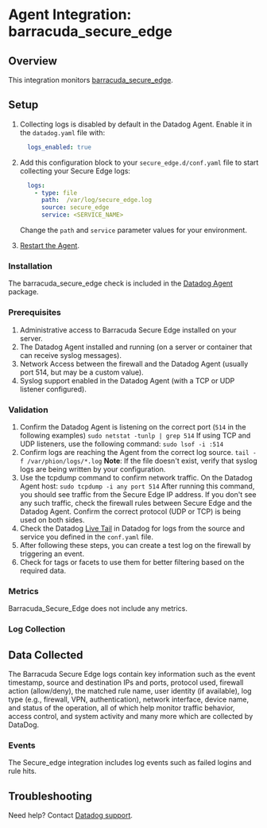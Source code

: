 # Agent Integration: barracuda_secure_edge

## Overview

This integration monitors [barracuda_secure_edge][4].

## Setup
1. Collecting logs is disabled by default in the Datadog Agent. Enable it in the `datadog.yaml` file with:

    ```yaml
      logs_enabled: true
    ```
2. Add this configuration block to your `secure_edge.d/conf.yaml` file to start collecting your Secure Edge logs:

    ```yaml
      logs:
        - type: file
          path:  /var/log/secure_edge.log
          source: secure_edge
          service: <SERVICE_NAME>
    ```

    Change the `path` and `service` parameter values for your environment.

3. [Restart the Agent][3].

### Installation

The barracuda_secure_edge check is included in the [Datadog Agent][2] package.

### Prerequisites

1. Administrative access to Barracuda Secure Edge installed on your server.
2. The Datadog Agent installed and running (on a server or container that can receive syslog messages).
3. Network Access between the firewall and the Datadog Agent (usually port 514, but may be a custom value).
4. Syslog support enabled in the Datadog Agent (with a TCP or UDP  listener configured).

### Validation

1. Confirm the Datadog Agent is listening on the correct port (`514` in the following examples)
    `sudo netstat -tunlp | grep 514`
    If using TCP and UDP listeners, use the following command:
    `sudo lsof -i :514`
2. Confirm logs are reaching the Agent from the correct log source.
    `tail -f /var/phion/logs/*.log`
**Note**: If the file doesn't exist, verify that syslog logs are being written by your configuration.
3. Use the tcpdump command to confirm network traffic. On the Datadog Agent host:
    `sudo tcpdump -i any port 514`
After running this command, you should see traffic from the Secure Edge IP address. If you don't see any such traffic, check the firewall rules between Secure Edge and the Datadog Agent. Confirm the correct protocol (UDP or TCP) is being used on both sides.
4. Check the Datadog [Live Tail][5] in Datadog for logs from the source and service you defined in the `conf.yaml` file.
5. After following these steps, you can create a test log on the firewall by triggering an event.
6. Check for tags or facets to use them for better filtering based on the required data.

### Metrics

Barracuda_Secure_Edge does not include any metrics.


### Log Collection
## Data Collected
The Barracuda Secure Edge logs contain key information such as the event timestamp, source and destination IPs and ports, protocol used, firewall action (allow/deny), the matched rule name, user identity (if available), log type (e.g., firewall, VPN, authentication), network interface, device name, and status of the operation, all of which help monitor traffic behavior, access control, and system activity and many more which are collected by DataDog.

### Events

The Secure_edge integration includes log events such as failed logins and rule hits.

## Troubleshooting

Need help? Contact [Datadog support][1].

[1]: https://docs.datadoghq.com/help/
[2]: https://app.datadoghq.com/account/settings/agent/latest
[3]: https://docs.datadoghq.com/agent/guide/agent-commands/#start-stop-and-restart-the-agent
[4]: https://www.barracuda.com/products/network-protection/secureedge
[5]: https://app.datadoghq.com/logs/livetail